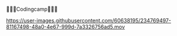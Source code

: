 🧑🏼‍💻Codingcamp🧑🏼‍💻

https://user-images.githubusercontent.com/60638195/234769497-81167498-48a0-4e67-999d-7a3326756ad5.mov

